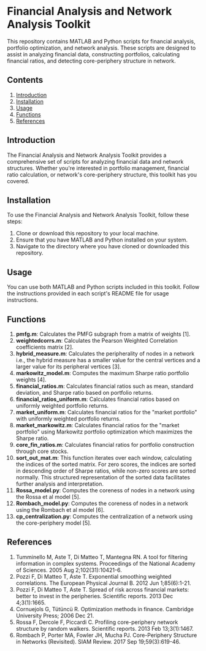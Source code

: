 # Financial Analysis and Network Analysis Toolkit

This repository contains MATLAB and Python scripts for financial analysis, portfolio optimization, and network analysis. These scripts are designed to assist in analyzing financial data, constructing portfolios, calculating financial ratios, and detecting core-periphery structure in network.

## Contents

1. [Introduction](#introduction)
2. [Installation](#installation)
3. [Usage](#usage)
4. [Functions](#functions)
5. [References](#references)

## Introduction

The Financial Analysis and Network Analysis Toolkit provides a comprehensive set of scripts for analyzing financial data and network structures. Whether you're interested in portfolio management, financial ratio calculation, or network's core-periphery structure, this toolkit has you covered.

## Installation

To use the Financial Analysis and Network Analysis Toolkit, follow these steps:

1. Clone or download this repository to your local machine.
2. Ensure that you have MATLAB and Python installed on your system.
3. Navigate to the directory where you have cloned or downloaded this repository.

## Usage

You can use both MATLAB and Python scripts included in this toolkit. Follow the instructions provided in each script's README file for usage instructions.

## Functions

1. **pmfg.m**: Calculates the PMFG subgraph from a matrix of weights [1].
2. **weightedcorrs.m**: Calculates the Pearson Weighted Correlation coefficients matrix [2].
3. **hybrid_measure.m**: Calculates the peripherality of nodes in a network i.e., the hybrid measure has a smaller value for the central vertices and a larger value for its peripheral vertices [3].
4. **markowitz_model.m**: Computes the maximum Sharpe ratio portfolio weights [4].
5. **financial_ratios.m**: Calculates financial ratios such as mean, standard deviation, and Sharpe ratio based on portfolio returns.
6. **financial_ratios_uniform.m**: Calculates financial ratios based on uniformly weighted portfolio returns.
7. **market_uniform.m**: Calculates financial ratios for the "market portfolio" with uniformly weighted portfolio returns.
8. **market_markowitz.m**: Calculates financial ratios for the "market portfolio" using Markowitz portfolio optimization which maximizes the Sharpe ratio.
9. **core_fin_ratios.m**: Calculates financial ratios for portfolio construction through core stocks.
10. **sort_out_mat.m**: This function iterates over each window, calculating the indices of the sorted matrix. For zero scores, the indices are sorted in descending order of Sharpe ratios, while non-zero scores are sorted normally. This structured representation of the sorted data facilitates further analysis and interpretation.
11. **Rossa_model.py**: Computes the coreness of nodes in a network using the Rossa et al model [5].
12. **Rombach_model.py**: Computes the coreness of nodes in a network using the Rombach et al model [6].
13. **cp_centralization.py**: Computes the centralization of a network using the core-periphery model [5].

## References

1. Tumminello M, Aste T, Di Matteo T, Mantegna RN. A tool for filtering information in complex systems. Proceedings of the National Academy of Sciences. 2005 Aug 2;102(31):10421-6.
2. Pozzi F, Di Matteo T, Aste T. Exponential smoothing weighted correlations. The European Physical Journal B. 2012 Jun 1;85(6):1-21.
3. Pozzi F, Di Matteo T, Aste T. Spread of risk across financial markets: better to invest in the peripheries. Scientific reports. 2013 Dec 4;3(1):1665.
4. Cornuejols G, Tütüncü R. Optimization methods in finance. Cambridge University Press; 2006 Dec 21.
5. Rossa F, Dercole F, Piccardi C. Profiling core-periphery network structure by random walkers. Scientific reports. 2013 Feb 13;3(1):1467.
6. Rombach P, Porter MA, Fowler JH, Mucha PJ. Core-Periphery Structure in Networks (Revisited). SIAM Review. 2017 Sep 19;59(3):619-46.

